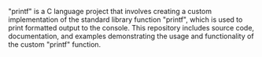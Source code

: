 "printf" is a C language project that involves creating a custom implementation of the standard library function "printf", which is used to print formatted output to the console. This repository includes source code, documentation, and examples demonstrating the usage and functionality of the custom "printf" function.
